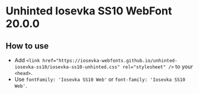 # Unhinted Iosevka SS10 WebFont 20.0.0

## How to use

- Add `<link href="https://iosevka-webfonts.github.io/unhinted-iosevka-ss10/iosevka-ss10-unhinted.css" rel="stylesheet" />` to your `<head>`.
- Use `fontFamily: 'Iosevka SS10 Web'` or `font-family: 'Iosevka SS10 Web'`.
